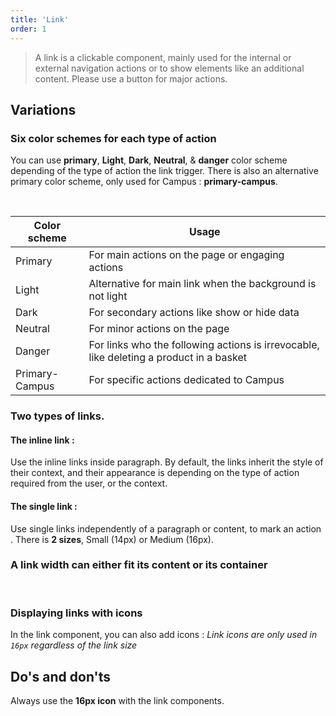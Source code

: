 ```yaml
---
title: 'Link'
order: 1
---
```


> A link is a clickable component, mainly used for the internal or external navigation actions or to show elements like an additional content.
> Please use a button for major actions.

## Variations

### Six color schemes for each type of action

You can use **primary**, **Light**, **Dark**, **Neutral**, & **danger** color scheme depending of the type of action the link trigger.
There is also an alternative primary color scheme, only used for Campus : **primary-campus**.

<preview path="src/pages/Components/Links/previews/link-styles" nude=true></preview>

<br>

| Color scheme   | Usage                                                                                   |
| -------------- | --------------------------------------------------------------------------------------- |
| Primary        | For main actions on the page or engaging actions                                        |
| Light          | Alternative for main link when the background is not light                              |
| Dark           | For secondary actions like show or hide data                                            |
| Neutral        | For minor actions on the page                                                           |
| Danger         | For links who the following actions is irrevocable, like deleting a product in a basket |
| Primary-Campus | For specific actions dedicated to Campus                                                |

### Two types of links.

#### The inline link :

Use the inline links inside paragraph. By default, the links inherit the style of their context, and their appearance is depending on the type of action required from the user, or the context.

#### The single link :

Use single links independently of a paragraph or content, to mark an action . There is **2 sizes**, Small (14px) or Medium (16px).

<preview path="src/pages/Components/Links/previews/link-sizes" nude=true></preview>

### A link width can either fit its content or its container

<preview path="src/pages/Components/Links/previews/link-widths" nude=true></preview>

<br>

### Displaying links with icons

In the link component, you can also add icons :
_Link icons are only used in `16px` regardless of the link size_

<preview path="src/pages/Components/Links/previews/link-icon" nude=true></preview>

## Do's and don'ts

<hint type="dont" title="Never use the link component in a paragraph, use only native link like this">
    <preview path="src/pages/Components/Links/previews/link-dont" nude=true ></preview>
</hint>
<hintitem>
  Always use the <b>16px icon</b> with the link components.<br>
</hintitem>
